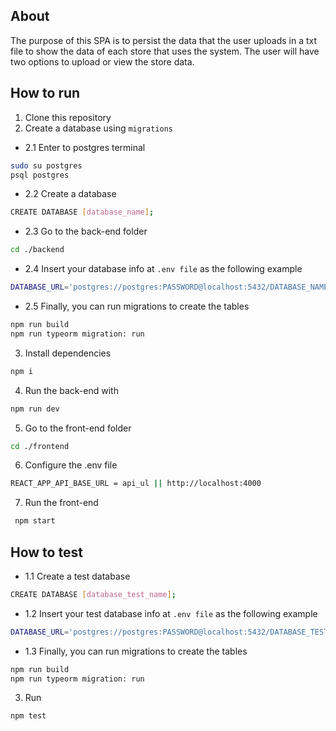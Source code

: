 ## About

The purpose of this SPA is to persist the data that the user uploads in a txt file to show the data of each store that uses the system.
The user will have two options to upload or view the store data.

## How to run
1. Clone this repository
2. Create a database using ``migrations`` 
- 2.1 Enter to postgres terminal
```bash
sudo su postgres
psql postgres
```
- 2.2 Create a database
```bash
CREATE DATABASE [database_name];
```

- 2.3 Go to the back-end folder
```bash
cd ./backend
```

- 2.4 Insert your database info at ``.env file`` as the following example
```bash
DATABASE_URL='postgres://postgres:PASSWORD@localhost:5432/DATABASE_NAME'
```
- 2.5 Finally, you can run migrations to create the tables
```bash
npm run build
npm run typeorm migration: run
```

3. Install dependencies
```bash
npm i
```
4. Run the back-end with
```bash
npm run dev
```
5. Go to the front-end folder
```bash
cd ./frontend
```
6. Configure the .env file
``` bash 
REACT_APP_API_BASE_URL = api_ul || http://localhost:4000
```
7. Run the front-end
``` bash
 npm start
```
## How to test

- 1.1 Create a test database
```bash
CREATE DATABASE [database_test_name];
```
- 1.2 Insert your test database info at ``.env file`` as the following example
```bash
DATABASE_URL='postgres://postgres:PASSWORD@localhost:5432/DATABASE_TEST_NAME'
```
- 1.3 Finally, you can run migrations to create the tables
```bash
npm run build
npm run typeorm migration: run
```

3. Run
```bash
npm test
```
